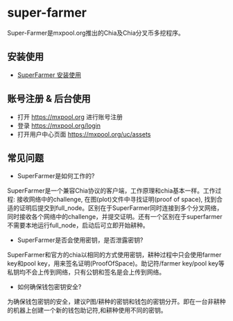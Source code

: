 # super-farmer

Super-Farmer是mxpool.org推出的Chia及Chia分叉币多挖程序。

## 安装使用
 * [SuperFarmer 安装使用](https://github.com/mx-pool/super-farmer/wiki/SuperFarmer-%E5%AE%89%E8%A3%85%E4%BD%BF%E7%94%A8%E6%8C%87%E5%8D%97)
 
## 账号注册 & 后台使用
 * 打开 https://mxpool.org 进行账号注册
 * 登录 https://mxpool.org/login
 * 打开用户中心页面 https://mxpool.org/uc/assets 

## 常见问题
 * SuperFarmer是如何工作的?
 
 SuperFarmer是一个兼容Chia协议的客户端，工作原理和chia基本一样。工作过程: 接收网络中的challenge, 在图(plot)文件中寻找证明(proof of space), 找到合适的证明后提交到full_node。区别在于SuperFarmer同时连接到多个分叉网络，同时接收各个网络中的challenge，并提交证明。还有一个区别在于superfarmer不需要本地运行full_node，启动后可立即开始耕种。
 * SuperFarmer是否会使用密钥，是否泄露密钥?
 
 SuperFarmer和官方的chia以相同的方式使用密钥，耕种过程中只会使用farmer key和pool key，用来签名证明(ProofOfSpace)。助记符/farmer key/pool key等私钥均不会上传到网络，只有公钥和签名是会上传到网络。
 * 如何确保钱包密钥安全?
 
 为确保钱包密钥的安全，建议P图/耕种的密钥和钱包的密钥分开。即在一台非耕种的机器上创建一个新的钱包助记符,和耕种使用不同的密钥。

